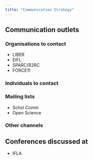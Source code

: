 ```yaml
---
title: "Communication Strategy"
---
```


## Communication outlets

### Organisations to contact

* LIBER
* EIFL
* SPARC/R2RC
* FORCE11 

### Individuals to contact



### Mailing lists

* Schol Comm
* Open Science

### Other channels



## Conferences discussed at 

* IFLA


